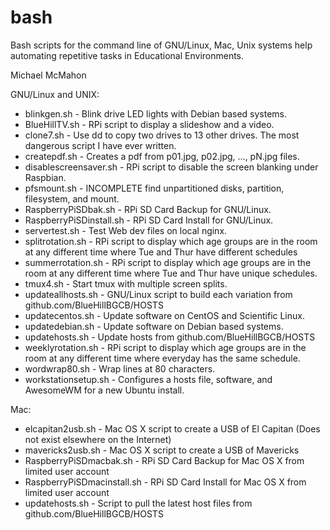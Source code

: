 # bash

Bash scripts for the command line of GNU/Linux, Mac, Unix systems help
automating repetitive tasks in Educational Environments.

Michael McMahon

GNU/Linux and UNIX:

- blinkgen.sh - Blink drive LED lights with Debian based systems.
- BlueHillTV.sh - RPi script to display a slideshow and a video.
- clone7.sh - Use dd to copy two drives to 13 other drives.  The most dangerous
  script I have ever written.
- createpdf.sh - Creates a pdf from p01.jpg, p02.jpg, ..., pN.jpg files.
- disablescreensaver.sh - RPi script to disable the screen blanking under
  Raspbian.
- pfsmount.sh - INCOMPLETE find unpartitioned disks, partition, filesystem, and
  mount.
- RaspberryPiSDbak.sh - RPi SD Card Backup for GNU/Linux.
- RaspberryPiSDinstall.sh - RPi SD Card Install for GNU/Linux.
- servertest.sh - Test Web dev files on local nginx.
- splitrotation.sh - RPi script to display which age groups are in the room at
  any different time where Tue and Thur have different schedules
- summerrotation.sh - RPi script to display which age groups are in the room at
  any different time where Tue and Thur have unique schedules.
- tmux4.sh - Start tmux with multiple screen splits.
- updateallhosts.sh - GNU/Linux script to build each variation from
  github.com/BlueHillBGCB/HOSTS
- updatecentos.sh - Update software on CentOS and Scientific Linux.
- updatedebian.sh - Update software on Debian based systems.
- updatehosts.sh - Update hosts from github.com/BlueHillBGCB/HOSTS
- weeklyrotation.sh - RPi script to display which age groups are in the room at
  any different time where everyday has the same schedule.
- wordwrap80.sh - Wrap lines at 80 characters.
- workstationsetup.sh - Configures a hosts file, software, and AwesomeWM for a
  new Ubuntu install.

Mac:
- elcapitan2usb.sh - Mac OS X script to create a USB of El Capitan (Does not
  exist elsewhere on the Internet)
- mavericks2usb.sh - Mac OS X script to create a USB of Mavericks
- RaspberryPiSDmacbak.sh - RPi SD Card Backup for Mac OS X from limited user
  account
- RaspberryPiSDmacinstall.sh - RPi SD Card Install for Mac OS X from limited
  user account
- updatehosts.sh - Script to pull the latest host files from
  github.com/BlueHillBGCB/HOSTS
